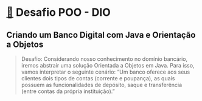 # [🧷](https://github.com/falvojr/lab-banco-digital-oo) Desafio POO - DIO
## Criando um Banco Digital com Java e Orientação a Objetos

> Desafio: Considerando nosso conhecimento no domínio bancário, iremos abstrair uma solução Orientada a Objetos em Java. Para isso, vamos interpretar o seguinte cenário: “Um banco oferece aos seus clientes dois tipos de contas (corrente e poupança), as quais possuem as funcionalidades de depósito, saque e transferência (entre contas da própria instituição).”
